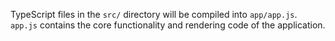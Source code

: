 TypeScript files in the `src/` directory will be compiled into `app/app.js`. `app.js` contains the core functionality and rendering code of the application.